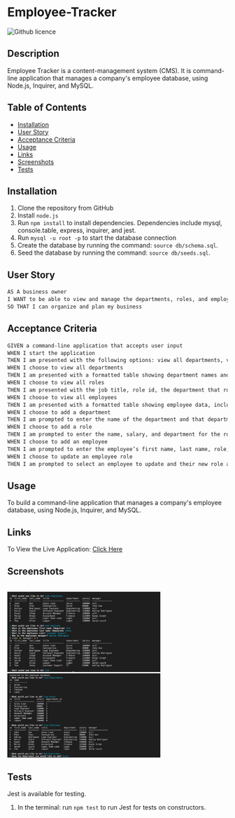 # Employee-Tracker


![Github licence](http://img.shields.io/badge/license-MIT-blue.svg)

## Description 
Employee Tracker is a content-management system (CMS). It is command-line application that manages a company's employee database, using Node.js, Inquirer, and MySQL.



## Table of Contents
* [Installation](#installation)
* [User Story](#user-story)
* [Acceptance Criteria](#acceptance-criteria)
* [Usage](#usage)
* [Links](#links)
* [Screenshots](#screenshots)
* [Tests](#test)



## Installation 

1. Clone the repository from GitHub
1. Install `node.js`
1. Run `npm install` to install dependencies. Dependencies include mysql, console.table, express, inquirer, and jest.
1. Run `mysql -u root -p` to start the database connection
1. Create the database by running the command: `source db/schema.sql`.
1. Seed the database by running the command: `source db/seeds.sql`.

 
## User Story

```md
AS A business owner
I WANT to be able to view and manage the departments, roles, and employees in my company
SO THAT I can organize and plan my business
```

## Acceptance Criteria

```md
GIVEN a command-line application that accepts user input
WHEN I start the application
THEN I am presented with the following options: view all departments, view all roles, view all employees, add a department, add a role, add an employee, and update an employee role
WHEN I choose to view all departments
THEN I am presented with a formatted table showing department names and department ids
WHEN I choose to view all roles
THEN I am presented with the job title, role id, the department that role belongs to, and the salary for that role
WHEN I choose to view all employees
THEN I am presented with a formatted table showing employee data, including employee ids, first names, last names, job titles, departments, salaries, and managers that the employees report to
WHEN I choose to add a department
THEN I am prompted to enter the name of the department and that department is added to the database
WHEN I choose to add a role
THEN I am prompted to enter the name, salary, and department for the role and that role is added to the database
WHEN I choose to add an employee
THEN I am prompted to enter the employee’s first name, last name, role, and manager, and that employee is added to the database
WHEN I choose to update an employee role
THEN I am prompted to select an employee to update and their new role and this information is updated in the database
```

## Usage
To build a command-line application that manages a company's employee database, using Node.js, Inquirer, and MySQL.


## Links
<p>To View the Live Application: <a href="https://nameless-mountain-77177.herokuapp.com/"> Click Here</a></p>


## Screenshots
<br><img src="./assets/Screen1.png" alt="screenshot of start tables" width="350"/>
<br><img src="./assets/Screen2.png" alt="screenshot of final table" width="350"/>


## Tests 
Jest is available for testing. 
1. In the terminal: run `npm test` to run Jest for tests on constructors.








